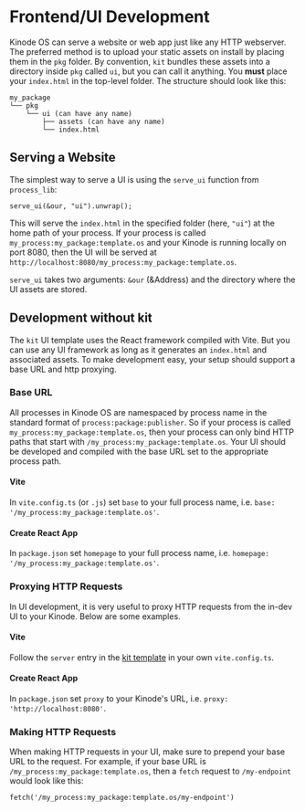 # Frontend/UI Development

Kinode OS can serve a website or web app just like any HTTP webserver.
The preferred method is to upload your static assets on install by placing them in the `pkg` folder.
By convention, `kit` bundles these assets into a directory inside `pkg` called `ui`, but you can call it anything.
You **must** place your `index.html` in the top-level folder.
The structure should look like this:

```
my_package
└── pkg
    └── ui (can have any name)
        ├── assets (can have any name)
        └── index.html
```

## Serving a Website

The simplest way to serve a UI is using the `serve_ui` function from `process_lib`:

```
serve_ui(&our, "ui").unwrap();
```

This will serve the `index.html` in the specified folder (here, `"ui"`) at the home path of your process.
If your process is called `my_process:my_package:template.os` and your Kinode is running locally on port 8080,
then the UI will be served at `http://localhost:8080/my_process:my_package:template.os`.

`serve_ui` takes two arguments: `&our` (&Address) and the directory where the UI assets are stored.

## Development without kit

The `kit` UI template uses the React framework compiled with Vite.
But you can use any UI framework as long as it generates an `index.html` and associated assets.
To make development easy, your setup should support a base URL and http proxying.

### Base URL

All processes in Kinode OS are namespaced by process name in the standard format of `process:package:publisher`.
So if your process is called `my_process:my_package:template.os`, then your process can only bind HTTP paths that start with `/my_process:my_package:template.os`.
Your UI should be developed and compiled with the base URL set to the appropriate process path.

#### Vite

In `vite.config.ts` (or `.js`) set `base` to your full process name, i.e. `base: '/my_process:my_package:template.os'`.

#### Create React App

In `package.json` set `homepage` to your full process name, i.e. `homepage: '/my_process:my_package:template.os'`.

### Proxying HTTP Requests

In UI development, it is very useful to proxy HTTP requests from the in-dev UI to your Kinode.
Below are some examples.

#### Vite

Follow the `server` entry in the [kit template](https://github.com/kinode-dao/kit/blob/master/src/new/templates/ui/chat/ui/vite.config.ts#L31-L47) in your own `vite.config.ts`.

#### Create React App

In `package.json` set `proxy` to your Kinode's URL, i.e. `proxy: 'http://localhost:8080'`.

### Making HTTP Requests

When making HTTP requests in your UI, make sure to prepend your base URL to the request.
For example, if your base URL is `/my_process:my_package:template.os`, then a `fetch` request to `/my-endpoint` would look like this:

```
fetch('/my_process:my_package:template.os/my-endpoint')
```
